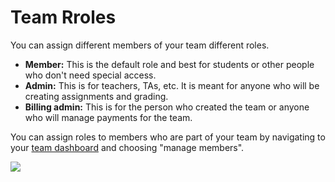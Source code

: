 # Team Rroles

You can assign different members of your team different roles.

* **Member:** This is the default role and best for students or other people who don't need special access.
* **Admin:** This is for teachers, TAs, etc. It is meant for anyone who will be creating assignments and grading.
* **Billing admin:** This is for the person who created the team or anyone who will manage payments for the team.

You can assign roles to members who are part of your team by navigating to your [team dashboard](https://repl.it/teams) and choosing "manage members".

<img src="/images/teamsForEducation/team-roles.png" />

